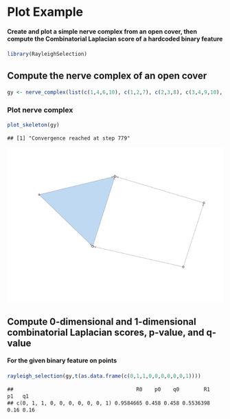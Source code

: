 Plot Example
================

#### Create and plot a simple nerve complex from an open cover, then compute the Combinatorial Laplacian score of a hardcoded binary feature

``` r
library(RayleighSelection)
```

Compute the nerve complex of an open cover
------------------------------------------

``` r
gy <- nerve_complex(list(c(1,4,6,10), c(1,2,7), c(2,3,8), c(3,4,9,10), c(4,5)))
```

### Plot nerve complex

``` r
plot_skeleton(gy)
```

    ## [1] "Convergence reached at step 779"

![](plot_nerve_example_files/figure-markdown_github/unnamed-chunk-3-1.png)

Compute 0-dimensional and 1-dimensional combinatorial Laplacian scores, p-value, and q-value
--------------------------------------------------------------------------------------------

#### For the given binary feature on points

``` r
rayleigh_selection(gy,t(as.data.frame(c(0,1,1,0,0,0,0,0,0,1))))
```

    ##                                        R0    p0    q0        R1   p1   q1
    ## c(0, 1, 1, 0, 0, 0, 0, 0, 0, 1) 0.9584665 0.458 0.458 0.5536398 0.16 0.16
